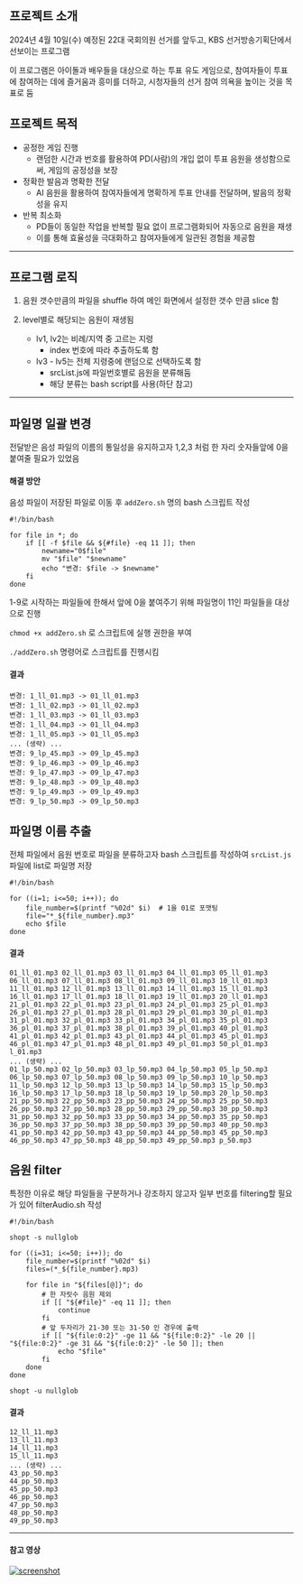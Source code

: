 ## 프로젝트 소개

2024년 4월 10일(수) 예정된 22대 국회의원 선거를 앞두고, KBS 선거방송기획단에서 선보이는 프로그램

이 프로그램은 아이돌과 배우들을 대상으로 하는 투표 유도 게임으로, 참여자들이 투표에 참여하는 데에 즐거움과 흥미를 더하고, 시청자들의 선거 참여 의욕을 높이는 것을 목표로  둠

## 프로젝트 목적

- 공정한 게임 진행
    -  랜덤한 시간과 번호를 활용하여 PD(사람)의 개입 없이 투표 음원을 생성함으로써, 게임의 공정성을 보장
- 정확한 발음과 명확한 전달
    - AI 음원을 활용하여 참여자들에게 명확하게 투표 안내를 전달하며, 발음의 정확성을 유지
- 반복 최소화
    - PD들이 동일한 작업을 반복할 필요 없이 프로그램화되어 자동으로 음원을 재생
    - 이를 통해 효율성을 극대화하고 참여자들에게 일관된 경험을 제공함

---

## 프로그램 로직

1. 음원 갯수만큼의 파일을 shuffle 하여 메인 화면에서 설정한 갯수 만큼 slice 함

2. level별로 해당되는 음원이 재생됨

    - lv1, lv2는 비례/지역 중 고르는 지령
        - index 번호에 따라 추출하도록 함
    - lv3 - lv5는 전체 지령중에 랜덤으로 선택하도록 함
        - srcList.js에 파일번호별로 음원을 분류해둠
        - 해당 분류는 bash script를 사용(하단 참고)

---

## 파일명 일괄 변경

전달받은 음성 파일의 이름의 통일성을 유지하고자 1,2,3 처럼 한 자리 숫자들앞에 0을 붙여줄 필요가 있었음

#### 해결 방안

음성 파일이 저장된 파일로 이동 후 `addZero.sh` 명의 bash 스크립트 작성

```
#!/bin/bash

for file in *; do
    if [[ -f $file && ${#file} -eq 11 ]]; then
        newname="0$file"
        mv "$file" "$newname"
        echo "변경: $file -> $newname"
    fi
done
```

1-9로 시작하는 파일들에 한해서 앞에 0을 붙여주기 위해 파일명이 11인 파일들을 대상으로 진행

`chmod +x addZero.sh` 로 스크립트에 실행 권한을 부여

`./addZero.sh` 명령어로 스크립트를 진행시킴

#### 결과

```
변경: 1_ll_01.mp3 -> 01_ll_01.mp3
변경: 1_ll_02.mp3 -> 01_ll_02.mp3
변경: 1_ll_03.mp3 -> 01_ll_03.mp3
변경: 1_ll_04.mp3 -> 01_ll_04.mp3
변경: 1_ll_05.mp3 -> 01_ll_05.mp3
... (생략) ...
변경: 9_lp_45.mp3 -> 09_lp_45.mp3
변경: 9_lp_46.mp3 -> 09_lp_46.mp3
변경: 9_lp_47.mp3 -> 09_lp_47.mp3
변경: 9_lp_48.mp3 -> 09_lp_48.mp3
변경: 9_lp_49.mp3 -> 09_lp_49.mp3
변경: 9_lp_50.mp3 -> 09_lp_50.mp3
```

## 파일명 이름 추출

전체 파일에서 음원 번호로 파일을 분류하고자 bash 스크립트를 작성하여 `srcList.js` 파일에 list로 파일명 저장

```
#!/bin/bash

for ((i=1; i<=50; i++)); do
    file_number=$(printf "%02d" $i)  # 1을 01로 포맷팅
    file="*_${file_number}.mp3"
    echo $file
done

```

#### 결과
```
01_ll_01.mp3 02_ll_01.mp3 03_ll_01.mp3 04_ll_01.mp3 05_ll_01.mp3 06_ll_01.mp3 07_ll_01.mp3 08_ll_01.mp3 09_ll_01.mp3 10_ll_01.mp3 11_ll_01.mp3 12_ll_01.mp3 13_ll_01.mp3 14_ll_01.mp3 15_ll_01.mp3 16_ll_01.mp3 17_ll_01.mp3 18_ll_01.mp3 19_ll_01.mp3 20_ll_01.mp3 21_pl_01.mp3 22_pl_01.mp3 23_pl_01.mp3 24_pl_01.mp3 25_pl_01.mp3 26_pl_01.mp3 27_pl_01.mp3 28_pl_01.mp3 29_pl_01.mp3 30_pl_01.mp3 31_pl_01.mp3 32_pl_01.mp3 33_pl_01.mp3 34_pl_01.mp3 35_pl_01.mp3 36_pl_01.mp3 37_pl_01.mp3 38_pl_01.mp3 39_pl_01.mp3 40_pl_01.mp3 41_pl_01.mp3 42_pl_01.mp3 43_pl_01.mp3 44_pl_01.mp3 45_pl_01.mp3 46_pl_01.mp3 47_pl_01.mp3 48_pl_01.mp3 49_pl_01.mp3 50_pl_01.mp3 l_01.mp3
... (생략) ...
01_lp_50.mp3 02_lp_50.mp3 03_lp_50.mp3 04_lp_50.mp3 05_lp_50.mp3 06_lp_50.mp3 07_lp_50.mp3 08_lp_50.mp3 09_lp_50.mp3 10_lp_50.mp3 11_lp_50.mp3 12_lp_50.mp3 13_lp_50.mp3 14_lp_50.mp3 15_lp_50.mp3 16_lp_50.mp3 17_lp_50.mp3 18_lp_50.mp3 19_lp_50.mp3 20_lp_50.mp3 21_pp_50.mp3 22_pp_50.mp3 23_pp_50.mp3 24_pp_50.mp3 25_pp_50.mp3 26_pp_50.mp3 27_pp_50.mp3 28_pp_50.mp3 29_pp_50.mp3 30_pp_50.mp3 31_pp_50.mp3 32_pp_50.mp3 33_pp_50.mp3 34_pp_50.mp3 35_pp_50.mp3 36_pp_50.mp3 37_pp_50.mp3 38_pp_50.mp3 39_pp_50.mp3 40_pp_50.mp3 41_pp_50.mp3 42_pp_50.mp3 43_pp_50.mp3 44_pp_50.mp3 45_pp_50.mp3 46_pp_50.mp3 47_pp_50.mp3 48_pp_50.mp3 49_pp_50.mp3 p_50.mp3

```

## 음원 filter

특정한 이유로 해당 파일들을 구분하거나 강조하지 않고자 일부 번호를 filtering할 필요가 있어 filterAudio.sh 작성

```
#!/bin/bash

shopt -s nullglob

for ((i=31; i<=50; i++)); do
    file_number=$(printf "%02d" $i)
    files=(*_${file_number}.mp3)

    for file in "${files[@]}"; do
        # 한 자릿수 음원 제외
        if [[ "${#file}" -eq 11 ]]; then
            continue
        fi
        # 앞 두자리가 21-30 또는 31-50 인 경우에 출력
        if [[ "${file:0:2}" -ge 11 && "${file:0:2}" -le 20 || "${file:0:2}" -ge 31 && "${file:0:2}" -le 50 ]]; then
            echo "$file"
        fi
    done
done

shopt -u nullglob

```

#### 결과

```
12_ll_11.mp3
13_ll_11.mp3
14_ll_11.mp3
15_ll_11.mp3
... (생략) ...
43_pp_50.mp3
44_pp_50.mp3
45_pp_50.mp3
46_pp_50.mp3
47_pp_50.mp3
48_pp_50.mp3
49_pp_50.mp3

```

---

#### 참고 영상

[![screenshot](https://github.com/hansojin/kbs_stamp/assets/112622663/a659014a-080d-4792-a88e-710b881688e9)](https://youtu.be/Ki3GtxlIfkI)
